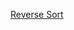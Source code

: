 [Reverse Sort](https://www.freecodecamp.org/news/the-python-sort-list-array-method-ascending-and-descending-explained-with-examples/)
